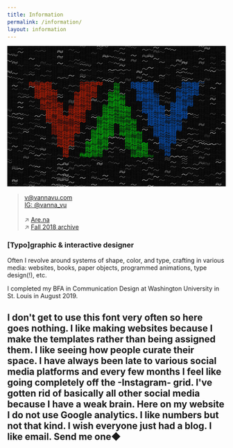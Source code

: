```yaml
---
title: Information
permalink: /information/
layout: information
---
```


![](/images/portrait.jpg)

> [v@vannavu.com](mailto:v@vannavu.com)   
[IG: @vanna_vu](https://www.instagram.com/vanna_vu/)  
&nbsp;  
↗ [Are.na](https://www.are.na/vanna-vu/blocks?sort=UPDATED_AT)  
↗ [Fall 2018 archive](https://vannavu.com/referencerepository/)  

### [Typo]graphic & interactive&nbsp;designer

Often I revolve around systems of shape, color, and type, crafting in various media: websites, books, paper objects, programmed animations, type design(!), etc.

I completed my BFA in Communication Design at Washington University in St. Louis in August 2019.

## I don't get to use this font very often so here goes nothing. I like making websites because I make the templates rather than being assigned them. I like seeing how people curate their space. I have always been late to various social media platforms and every few months I feel like going completely off the -Instagram- grid. I've gotten rid of basically all other social media because I have a weak brain. Here on my website I do not use Google analytics. I like numbers but not that kind. I wish everyone just had a blog. I like email. Send me one◆
